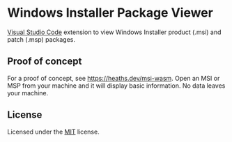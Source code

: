 # Windows Installer Package Viewer

[Visual Studio Code][vscode] extension to view Windows Installer product (.msi)
and patch (.msp) packages.

## Proof of concept

For a proof of concept, see <https://heaths.dev/msi-wasm>. Open an MSI or MSP from your machine and it will display basic information. No data leaves your machine.

## License

Licensed under the [MIT](LICENSE.txt) license.

[vscode]: https://code.visualstudio.com
